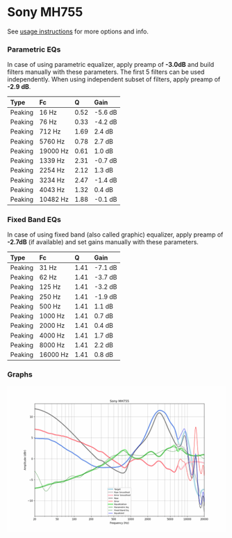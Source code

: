 # Sony MH755
See [usage instructions](https://github.com/jaakkopasanen/AutoEq#usage) for more options and info.

### Parametric EQs
In case of using parametric equalizer, apply preamp of **-3.0dB** and build filters manually
with these parameters. The first 5 filters can be used independently.
When using independent subset of filters, apply preamp of **-2.9 dB**.

| Type    | Fc       |    Q | Gain    |
|:--------|:---------|:-----|:--------|
| Peaking | 16 Hz    | 0.52 | -5.6 dB |
| Peaking | 76 Hz    | 0.33 | -4.2 dB |
| Peaking | 712 Hz   | 1.69 | 2.4 dB  |
| Peaking | 5760 Hz  | 0.78 | 2.7 dB  |
| Peaking | 19000 Hz | 0.61 | 1.0 dB  |
| Peaking | 1339 Hz  | 2.31 | -0.7 dB |
| Peaking | 2254 Hz  | 2.12 | 1.3 dB  |
| Peaking | 3234 Hz  | 2.47 | -1.4 dB |
| Peaking | 4043 Hz  | 1.32 | 0.4 dB  |
| Peaking | 10482 Hz | 1.88 | -0.1 dB |

### Fixed Band EQs
In case of using fixed band (also called graphic) equalizer, apply preamp of **-2.7dB**
(if available) and set gains manually with these parameters.

| Type    | Fc       |    Q | Gain    |
|:--------|:---------|:-----|:--------|
| Peaking | 31 Hz    | 1.41 | -7.1 dB |
| Peaking | 62 Hz    | 1.41 | -3.7 dB |
| Peaking | 125 Hz   | 1.41 | -3.2 dB |
| Peaking | 250 Hz   | 1.41 | -1.9 dB |
| Peaking | 500 Hz   | 1.41 | 1.1 dB  |
| Peaking | 1000 Hz  | 1.41 | 0.7 dB  |
| Peaking | 2000 Hz  | 1.41 | 0.4 dB  |
| Peaking | 4000 Hz  | 1.41 | 1.7 dB  |
| Peaking | 8000 Hz  | 1.41 | 2.2 dB  |
| Peaking | 16000 Hz | 1.41 | 0.8 dB  |

### Graphs
![](./Sony%20MH755.png)